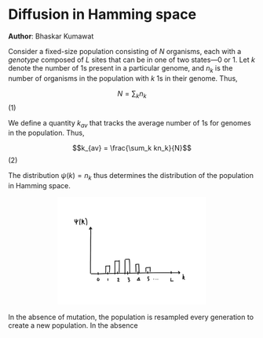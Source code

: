 # Diffusion in Hamming space

**Author**: Bhaskar Kumawat

Consider a fixed-size population consisting of $N$ organisms, each with a _genotype_ composed of $L$ sites that can be in one of two states&mdash;0 or 1. Let $k$ denote the number of $1$s present in a particular genome, and $n_k$ is the number of organisms in the population with $k$ $1$s in their genome. Thus,

$$N = \sum_k n_k$$ (1)

We define a quantity $k_{av}$ that tracks the average number of $1$s for genomes in the population. Thus,

$$k_{av} = \frac{\sum_k kn_k}{N}$$ (2)

The distribution $\psi(k)=n_k$ thus determines the distribution of the population in Hamming space. 

<center>
<img width=60% src="f1.png">
</center>


In the absence of mutation, the population is resampled every generation to create a new population. In the absence





